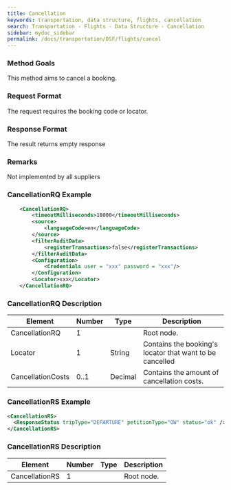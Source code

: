 ```yaml
---
title: Cancellation
keywords: transportation, data structure, flights, cancellation
search: Transportation - Flights - Data Structure - Cancellation
sidebar: mydoc_sidebar
permalink: /docs/transportation/DSF/flights/cancel
---
```




### Method Goals


This method aims to cancel a booking.



### Request Format


The request requires the booking code or locator.



### Response Format


The result returns empty response



### Remarks


Not implemented by all suppliers



### CancellationRQ Example


~~~xml
    <CancellationRQ>
        <timeoutMilliseconds>18000</timeoutMilliseconds>
        <source>
            <languageCode>en</languageCode>
        </source>
        <filterAuditData>
            <registerTransactions>false</registerTransactions>
        </filterAuditData>
        <Configuration>
            <Credentials user = "xxx" password = "xxx"/>
        </Configuration>
        <Locator>xxx</Locator>
    </CancellationRQ>
~~~


### CancellationRQ Description



| **Element**			| **Number**	| **Type**	| **Description**			|
| ----------------------------- | ------------- | ------------- | ------------------------------------- |
| CancellationRQ              	| 1     	|		| Root node.				|
| Locator                     	| 1     	|	String	| Contains the booking's locator that want to be cancelled	|
| CancellationCosts           	| 0..1    	|	Decimal	| Contains the amount of cancellation costs.	|




### CancellationRS Example


~~~xml
<CancellationRS>
  <ResponseStatus tripType="DEPARTURE" petitionType="OW" status="ok" />
</CancellationRS>
~~~


### CancellationRS Description



| **Element**				| **Number**	| **Type**	| **Description**					
| ------------------------------------- | ------------- | ------------- | ------------------------------------------------------------- |
| CancellationRS                	| 1    		|		| Root node.										|

